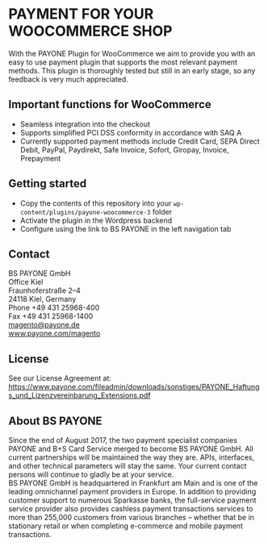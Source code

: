 # PAYMENT FOR YOUR WOOCOMMERCE SHOP
With the PAYONE Plugin for WooCommerce we aim to provide you with an easy to use payment plugin that supports the most relevant payment methods. This plugin is thoroughly tested but still in an early stage, so any feedback is very much appreciated.

## Important functions for WooCommerce
* Seamless integration into the checkout
* Supports simplified PCI DSS conformity in accordance with SAQ A
* Currently supported payment methods include Credit Card, SEPA Direct Debit, PayPal, Paydirekt, Safe Invoice, Sofort, Giropay, Invoice, Prepayment

## Getting started
* Copy the contents of this repository into your `wp-content/plugins/payone-woocommerce-3` folder
* Activate the plugin in the Wordpress backend
* Configure using the link to BS PAYONE in the left navigation tab

## Contact
BS PAYONE GmbH<br>
Office Kiel<br>
Fraunhoferstraße 2–4<br>
24118 Kiel, Germany<br>
Phone +49 431 25968-400<br>
Fax +49 431 25968-1400<br>
magento@payone.de<br>
www.payone.com/magento

## License
See our License Agreement at: https://www.payone.com/fileadmin/downloads/sonstiges/PAYONE_Haftungs_und_Lizenzvereinbarung_Extensions.pdf

## About BS PAYONE
Since the end of August 2017, the two payment specialist companies PAYONE and B+S Card Service merged to become BS PAYONE GmbH. All current partnerships will be maintained the way they are. APIs, interfaces, and other technical parameters will stay the same. Your current contact persons will continue to gladly be at your service.<br>
BS PAYONE GmbH is headquartered in Frankfurt am Main and is one of the leading omnichannel payment providers in Europe. In addition to providing customer support to numerous Sparkasse banks, the full-service payment service provider also provides cashless payment transactions services to more than 255,000 customers from various branches – whether that be in stationary retail or when completing e-commerce and mobile payment transactions.